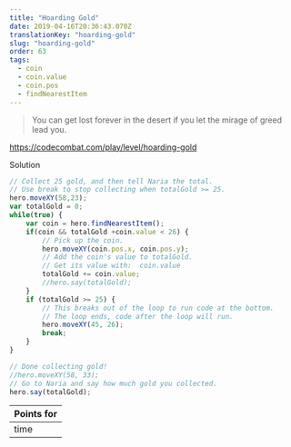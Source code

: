```yaml
---
title: "Hoarding Gold"
date: 2019-04-16T20:36:43.070Z
translationKey: "hoarding-gold"
slug: "hoarding-gold"
order: 63
tags:
  - coin
  - coin.value
  - coin.pos
  - findNearestItem
---
```


> You can get lost forever in the desert if you let the mirage of greed lead you.

https://codecombat.com/play/level/hoarding-gold

Solution

```javascript
// Collect 25 gold, and then tell Naria the total.
// Use break to stop collecting when totalGold >= 25.
hero.moveXY(58,23);
var totalGold = 0;
while(true) {
    var coin = hero.findNearestItem();
    if(coin && totalGold +coin.value < 26) {
        // Pick up the coin.
        hero.moveXY(coin.pos.x, coin.pos.y);
        // Add the coin's value to totalGold.
        // Get its value with:  coin.value
        totalGold += coin.value;
        //hero.say(totalGold);
    }
    if (totalGold >= 25) {
        // This breaks out of the loop to run code at the bottom.
        // The loop ends, code after the loop will run.
        hero.moveXY(45, 26);
        break;
    }
}

// Done collecting gold!
//hero.moveXY(58, 33);
// Go to Naria and say how much gold you collected.
hero.say(totalGold);

```

Points for |
--- |
time |


